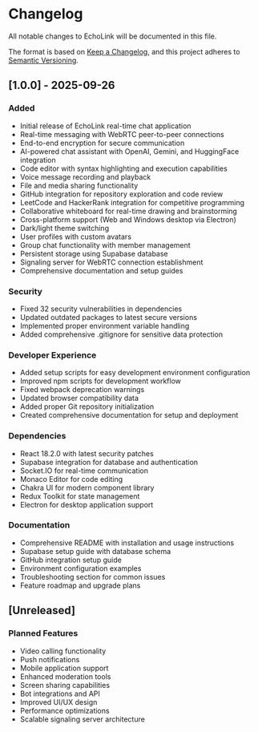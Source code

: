 # Changelog

All notable changes to EchoLink will be documented in this file.

The format is based on [Keep a Changelog](https://keepachangelog.com/en/1.0.0/),
and this project adheres to [Semantic Versioning](https://semver.org/spec/v2.0.0.html).

## [1.0.0] - 2025-09-26

### Added
- Initial release of EchoLink real-time chat application
- Real-time messaging with WebRTC peer-to-peer connections
- End-to-end encryption for secure communication
- AI-powered chat assistant with OpenAI, Gemini, and HuggingFace integration
- Code editor with syntax highlighting and execution capabilities
- Voice message recording and playback
- File and media sharing functionality
- GitHub integration for repository exploration and code review
- LeetCode and HackerRank integration for competitive programming
- Collaborative whiteboard for real-time drawing and brainstorming
- Cross-platform support (Web and Windows desktop via Electron)
- Dark/light theme switching
- User profiles with custom avatars
- Group chat functionality with member management
- Persistent storage using Supabase database
- Signaling server for WebRTC connection establishment
- Comprehensive documentation and setup guides

### Security
- Fixed 32 security vulnerabilities in dependencies
- Updated outdated packages to latest secure versions
- Implemented proper environment variable handling
- Added comprehensive .gitignore for sensitive data protection

### Developer Experience
- Added setup scripts for easy development environment configuration
- Improved npm scripts for development workflow
- Fixed webpack deprecation warnings
- Updated browser compatibility data
- Added proper Git repository initialization
- Created comprehensive documentation for setup and deployment

### Dependencies
- React 18.2.0 with latest security patches
- Supabase integration for database and authentication
- Socket.IO for real-time communication
- Monaco Editor for code editing
- Chakra UI for modern component library
- Redux Toolkit for state management
- Electron for desktop application support

### Documentation
- Comprehensive README with installation and usage instructions
- Supabase setup guide with database schema
- GitHub integration setup guide
- Environment configuration examples
- Troubleshooting section for common issues
- Feature roadmap and upgrade plans

## [Unreleased]

### Planned Features
- Video calling functionality
- Push notifications
- Mobile application support
- Enhanced moderation tools
- Screen sharing capabilities
- Bot integrations and API
- Improved UI/UX design
- Performance optimizations
- Scalable signaling server architecture
